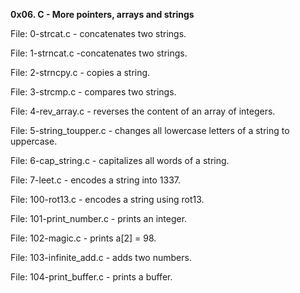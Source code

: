 **0x06. C - More pointers, arrays and strings** 

File: 0-strcat.c - concatenates two strings.

File: 1-strncat.c -concatenates two strings.

File: 2-strncpy.c - copies a string.

File: 3-strcmp.c - compares two strings.

File: 4-rev_array.c - reverses the content of an array of integers.

File: 5-string_toupper.c -  changes all lowercase letters of a string to uppercase.

File: 6-cap_string.c - capitalizes all words of a string.

File: 7-leet.c - encodes a string into 1337.

File: 100-rot13.c - encodes a string using rot13.

File: 101-print_number.c - prints an integer.

File: 102-magic.c - prints a[2] = 98.

File: 103-infinite_add.c -  adds two numbers.

File: 104-print_buffer.c - prints a buffer.       
